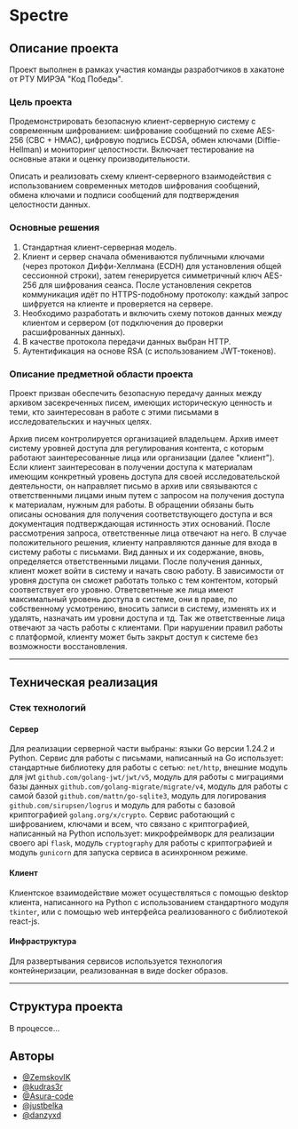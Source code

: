 # Spectre

## Описание проекта

Проект выполнен в рамках участия команды разработчиков в хакатоне от РТУ МИРЭА "Код Победы".

### Цель проекта

Продемонстрировать безопасную клиент-серверную систему с современным
шифрованием: шифрование сообщений по схеме AES-256 (CBC + HMAC), цифровую
подпись ECDSA, обмен ключами (Diffie-Hellman) и мониторинг целостности.
Включает тестирование на основные атаки и оценку производительности.

Описать и реализовать схему клиент-серверного взаимодействия с использованием современных методов шифрования сообщений, обмена ключами и подписи сообщений для подтверждения целостности данных.

### Основные решения

1. Стандартная клиент-серверная модель.
2. Клиент и сервер сначала обмениваются публичными ключами (через протокол Диффи-Хеллмана (ECDH) для установления общей сессионной строки), затем генерируется симметричный ключ AES-256 для шифрования сеанса. После установления секретов коммуникация идёт по HTTPS-подобному протоколу: каждый запрос шифруется на клиенте и проверяется на сервере.
3. Необходимо разработать и включить схему потоков данных между клиентом и
сервером (от подключения до проверки расшифрованных данных).
4. В качестве протокола передачи данных выбран HTTP. 
5. Аутентификация на основе RSA (с использованием JWT-токенов).

### Описание предметной области проекта

Проект призван обеспечить безопасную передачу данных между архивом засекреченных писем, имеющих историческую ценность и теми, кто заинтересован в работе с этими письмами в исследовательских и научных целях.

Архив писем контролируется организацией владельцем. Архив имеет систему уровней доступа для регулирования контента, с которым работают заинтересованные лица или организации (далее "клиент").
Если клиент заинтересован в получении доступа к материалам имеющим конкретный уровень доступа для своей исследовательской деятельности, он направляет письмо в архив или связываются с ответственными лицами иным путем с запросом на получения доступа к материалам, нужным для работы. В обращении обязаны быть описаны основания для получения соответствующего доступа и вся документация подтверждающая истинность этих оснований.
После рассмотрения запроса, ответственные лица отвечают на него. В случае положительного решения, клиенту направляются данные для входа в систему работы с письмами. Вид данных и их содержание, вновь, определяется ответственными лицами. После получения данных, клиент может войти в систему и начать свою работу. В зависимости от уровня доступа он сможет работать только с тем контентом, который соответствует его уровню.
Ответсветнные же лица имеют максимальный уровень доступа в системе, они в праве, по собственному усмотрению, вносить записи в систему, изменять их и удалять, назначать им уровни доступа и тд. Так же ответственные лица отвечают за часть работы с клиентами. При нарушении правил работы с платформой, клиенту может быть закрыт доступ к системе без возможности восстановления.

---

## Техническая реализация

### Стек технологий

#### Сервер
Для реализации серверной части выбраны:
языки Go версии 1.24.2 и Python. 
Сервис для работы с письмами, написанный на Go использует: стандартные библиотеку для работы с сетью: `net/http`, внешние модуль для jwt `github.com/golang-jwt/jwt/v5`, модуль для работы с миграциями базы данных `github.com/golang-migrate/migrate/v4`, модуль для работы с самой базой `github.com/mattn/go-sqlite3`, модуль для логирования `github.com/sirupsen/logrus` и модуль для работы с базовой криптографией `golang.org/x/crypto`.
Сервис работающий с шифрованием, ключами и всем, что связано с криптографией, написанный на Python использует:
микрофреймворк для реализации своего api `flask`, модуль `cryptography` для работы с криптографией и модуль `gunicorn` для запуска сервиса в асинхронном режиме.

#### Клиент
Клиентское взаимодействие может осуществляться с помощью desktop клиента, написанного на Python с использованием стандартного модуля `tkinter`, или с помощью web интерфейса реализованного с библиотекой react-js.

#### Инфраструктура
Для развертывания сервисов используется технология контейнеризации, реализованная в виде docker образов.

---

## Структура проекта

В процессе...




## Авторы

- [@ZemskovIK](https://www.github.com/ZemskovIK)
- [@kudras3r](https://www.github.com/kudras3r)
- [@Asura-code](https://www.github.com/Asura-code)
- [@justbelka](https://www.github.com/justbelka)
- [@danzyxd](https://www.github.com/danzyxd)

